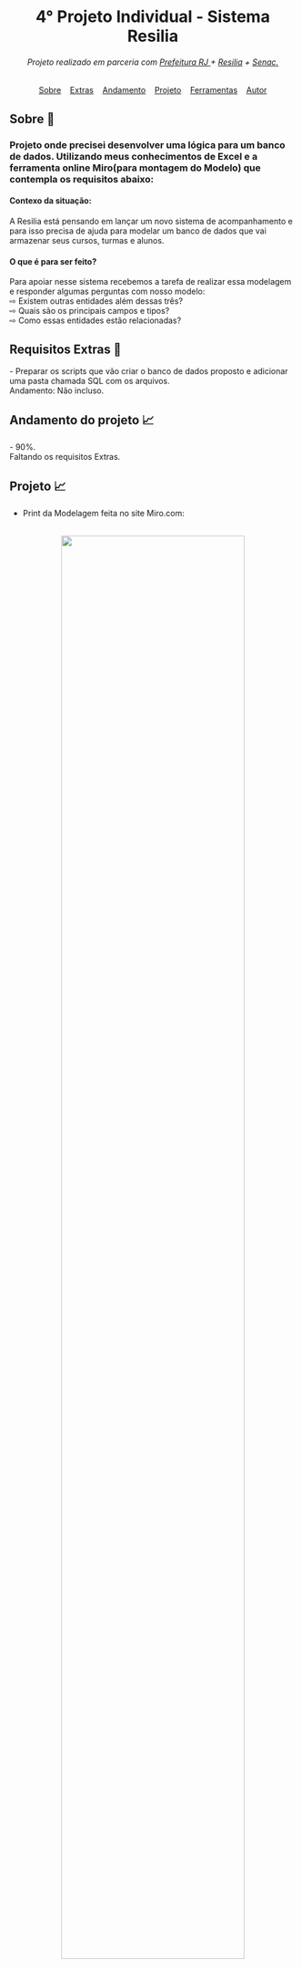 <h1 id="topo" align="center"> 4° Projeto Individual - Sistema Resilia </h1>


<h6 align="center">Projeto realizado em parceria com   
<a href="https://prefeitura.rio/desenvolvimento-economico-inovacao-simplificacao/programadores-cariocas-comemoram-formatura-na-cidade-das-artes/"        target="_blank">Prefeitura RJ </a> + 
<a href="https://www.resilia.com.br/" target="_blank">Resilia</a> + 
<a href="https://www.rj.senac.br/" target="_blank">Senac.</a> </h6>
<a href="" target="_blank"></a>


<div id="inicio" align=center>
  <a href="#sobre">Sobre</a>&nbsp;&nbsp;&nbsp;
  <a href="#extras">Extras</a>&nbsp;&nbsp;&nbsp;
  <a href="#andamento">Andamento</a>&nbsp;&nbsp;&nbsp;
  <a href="#projeto">Projeto</a>&nbsp;&nbsp;&nbsp;
  <a href="#ferramentas">Ferramentas</a>&nbsp;&nbsp;&nbsp;
  <a href="#autor">Autor</a> 
</div>


<h2 id="sobre">Sobre 🔎</h2>
  <h3>Projeto onde precisei desenvolver uma lógica para um banco de dados. Utilizando meus conhecimentos de Excel e a ferramenta online Miro(para montagem do Modelo) que contempla os requisitos abaixo:</h3>


<h4> Contexo da situação: </h4>
A Resilia está pensando em lançar um novo sistema de
acompanhamento e para isso precisa de ajuda para modelar um
banco de dados que vai armazenar seus cursos, turmas e alunos.


<h4 id="aqui"> O que é para ser feito? </h4>
<p>Para apoiar nesse sistema recebemos a tarefa de realizar essa modelagem
e responder algumas perguntas com nosso modelo:<br>
⇨ Existem outras entidades além dessas três?<br>
⇨ Quais são os principais campos e tipos?<br>
⇨ Como essas entidades estão relacionadas?<br>
</p>


<h2 id="extras">Requisitos Extras 🔎</h2>
- Preparar os scripts que vão criar o banco de dados proposto e
adicionar uma pasta chamada SQL com os arquivos.<br>
Andamento: Não incluso.


<h2 id="andamento">Andamento do projeto 📈</h2>
- 90%.<br>
Faltando os requisitos Extras.
<br>


<h2 id="projeto">Projeto 📈</h2>

- Print da Modelagem feita no site Miro.com:<br><br>

<div align="center">
  <img width="80%" src="https://user-images.githubusercontent.com/112782424/209417260-41260557-57c6-4f61-942c-d64bf6aee859.jpg" />
</div>

<h3>⇨ Explicação para cada atributo de cada entidade.</h3>

**Acrescentei duas entidades a mais (Unidades e Professor), com essas entidades a mais podemos ter uma noção melhor, como?**<br>

- Com a entidade Unidades, conseguimos saber a onde a entidade Cursos está dando aula, pois dentro da entidade Unidades temos alguns atributos importantes
como "id", "nome", "bairro", "cnpj" etc. <br> 
- Agora com a entidade Professor, conseguimos saber quem está dando aula nos Cursos e nesta entidade Professor especifica bem qual professor é, pois os atributos são "id", "nome", "cpf", etc.<br><br>

**Por que algumas entidades estão relacionadas uma com as outras (FK, chave estrangeira)?**<br>
- Para o nosso banco de dados é fundamental ter elas, pois o relacionamento conseguimos responder algumas perguntas básicas, por exemplo: <br>
> Quantos cursos X tem na unidade Y? <br>
Quais são os cursos que tem na unidade Y? <br>
Quantos alunos matriculados tem na unidade Y? <br>
Quantos alunos tem em sala de aula do curso X? <br>

Essas são algumas perguntas que poderiamos responder fácil com o banco de dados, pois elas estão relacionadas. Caso não conseguíssemos resolver alguma outra pergunta futuramente, poderíamos acrescentar uma FK em uma entidade para solucionar o problema ou dependendo da situação, acrescentar um atributo nas entidades.

<br>

<h3>Print da Modelagem com Excel:</h3>
<div align="center">
  <img width="80%" src="https://user-images.githubusercontent.com/112782424/209417316-bd355299-2e73-4ae3-bcb3-93cee5f47079.png" />
</div>

<h3>Respostas das perguntas mencionadas  <a href="#aqui">aqui</a> </h3>

> **⇨ Existem outras entidades além dessas três?**<br>
Sim, existem mais duas entidades, "Unidades" e "Professor". <br>
Precisei colocar essas entidades para ter um parâmetro, aonde a entidade "Curso" fica vinculado a entidade "Unidades" e a entidade "Professor" fica vinculado a "Turmas", portanto, todas conectadas para um gerenciamento melhor no banco de dados. <br> <br>

> **⇨ Quais são os principais campos e tipos?**<br>
... <br><br>

> **⇨ Como essas entidades estão relacionadas?**<br>
As entidades estão relacionadas com as chaves estrageiras (FK), como podemos ver na imagem feita no <a href="#projeto"> Miro </a>, em algumas entidades tem um atributo com "id_nomeDaEntidade", fazendo com que elas fiquem relacionadas. <br>

<h2 id="ferramentas">Ferramentas utilizadas nesse projeto 📚</h2>

  - [x] Excel
  - [x] Miro.com


<div id="autor" align="center">
  
  **Criado e desenvolvido por [Matheus Gomes](https://www.linkedin.com/in/matheus-gomes-780339211/).**
  
 <div align="center"> 
  
  <a href="https://github.com/MatheusPCRJ" target="_blank"><img src="https://cdn-icons-png.flaticon.com/512/733/733553.png" height="40em" title="GitHub de MatheusPCRJ"></a>&nbsp;&nbsp;&nbsp;&nbsp;&nbsp;
  <a href="https://www.linkedin.com/in/matheus-gomes-780339211/" target="_blank"><img src="https://cdn-icons-png.flaticon.com/512/145/145807.png" height="40em" title="LinkedIn de Matheus Gomes"></a>&nbsp;&nbsp;&nbsp;&nbsp;
  
  <a href="matheusdev1710@gmail.co"><img src="https://cdn-icons-png.flaticon.com/512/552/552486.png" height="40em" title="Enviar E-mail"></a>
   &nbsp;&nbsp;&nbsp;&nbsp;&nbsp;
   
  </div>
</div>
<br>

<div align="center">
  &#11165;&nbsp;<a href="#topo"><strong>Voltar ao topo</strong></a>&nbsp;&#11165;
</div>
